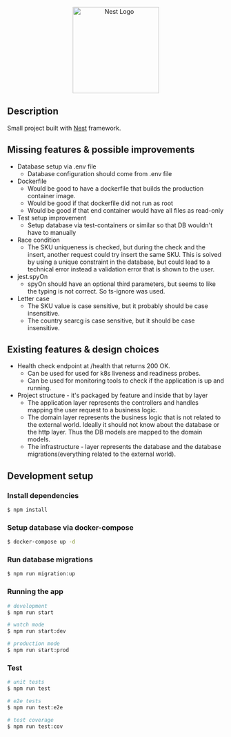 <p align="center">
  <a href="http://nestjs.com/" target="blank"><img src="https://nestjs.com/img/logo-small.svg" width="200" alt="Nest Logo" /></a>
</p>

[circleci-image]: https://img.shields.io/circleci/build/github/nestjs/nest/master?token=abc123def456

[circleci-url]: https://circleci.com/gh/nestjs/nest

## Description

Small project built with [Nest](https://github.com/nestjs/nest) framework.

## Missing features & possible improvements

* Database setup via .env file
    - Database configuration should come from .env file
* Dockerfile
    - Would be good to have a dockerfile that builds the production container image.
    - Would be good if that dockerfile did not run as root
    - Would be good if that end container would have all files as read-only
* Test setup improvement
    - Setup database via test-containers or similar so that DB wouldn't have to manually
* Race condition
    - The SKU uniqueness is checked, but during the check and the insert, another request could try insert the same SKU.
      This is solved by using a unique constraint in the database, but could lead to a technical error instead a
      validation error that is shown to the user.
* jest.spyOn
    - spyOn should have an optional third parameters, but seems to like the typing is not correct. So ts-ignore was
      used.
* Letter case
    - The SKU value is case sensitive, but it probably should be case insensitive.
    - The country searcg is case sensitive, but it should be case insensitive.

## Existing features & design choices

* Health check endpoint at /health that returns 200 OK.
    - Can be used for used for k8s liveness and readiness probes.
    - Can be used for monitoring tools to check if the application is up and running.
* Project structure - it's packaged by feature and inside that by layer
    - The application layer represents the controllers and handles mapping the user request to a business logic.
    - The domain layer represents the business logic that is not related to the external world. Ideally it should not
      know about the database or the http layer. Thus the DB models are mapped to the domain models.
    - The infrastructure - layer represents the database and the database migrations(everything related to the external
      world).

## Development setup

### Install dependencies

```bash
$ npm install
```

### Setup database via docker-compose

```bash
$ docker-compose up -d
```

### Run database migrations

```bash
$ npm run migration:up
```

### Running the app

```bash
# development
$ npm run start

# watch mode
$ npm run start:dev

# production mode
$ npm run start:prod
```

### Test

```bash
# unit tests
$ npm run test

# e2e tests
$ npm run test:e2e

# test coverage
$ npm run test:cov
```


